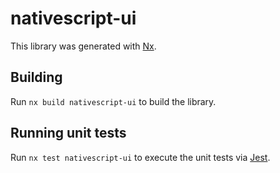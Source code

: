 # nativescript-ui

This library was generated with [Nx](https://nx.dev).

## Building

Run `nx build nativescript-ui` to build the library.

## Running unit tests

Run `nx test nativescript-ui` to execute the unit tests via [Jest](https://jestjs.io).
